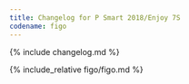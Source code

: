 ```yaml
---
title: Changelog for P Smart 2018/Enjoy 7S
codename: figo
---
```


{% include changelog.md %}

{% include_relative figo/figo.md %}
